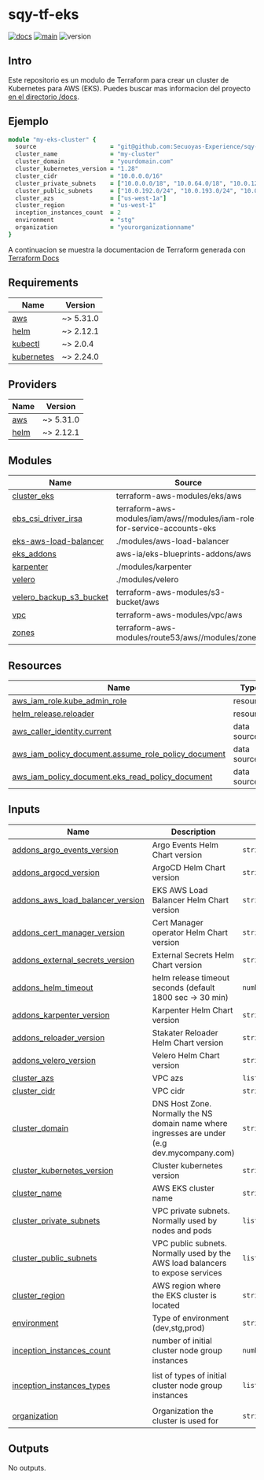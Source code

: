 <!-- BEGIN_TF_DOCS -->
# sqy-tf-eks

[![docs](https://github.com/Secuoyas-Experience/sqy-tf-eks/actions/workflows/docs.yaml/badge.svg)](https://github.com/Secuoyas-Experience/sqy-tf-eks/actions/workflows/docs.yaml)
[![main](https://github.com/Secuoyas-Experience/sqy-tf-eks/actions/workflows/main.yaml/badge.svg)](https://github.com/Secuoyas-Experience/sqy-tf-eks/actions/workflows/main.yaml)
![version](https://img.shields.io/badge/version-v1.5.0-blue)

## Intro

Este repositorio es un modulo de Terraform para crear un cluster de Kubernetes para AWS (EKS). Puedes buscar mas informacion del proyecto [en el directorio /docs](./docs/).

## Ejemplo

```ruby
module "my-eks-cluster" {
  source                     = "git@github.com:Secuoyas-Experience/sqy-tf-eks.git"
  cluster_name               = "my-cluster"
  cluster_domain             = "yourdomain.com"
  cluster_kubernetes_version = "1.28"
  cluster_cidr               = "10.0.0.0/16"
  cluster_private_subnets    = ["10.0.0.0/18", "10.0.64.0/18", "10.0.128.0/18"]
  cluster_public_subnets     = ["10.0.192.0/24", "10.0.193.0/24", "10.0.194.0/24"]
  cluster_azs                = ["us-west-1a"]
  cluster_region             = "us-west-1"
  inception_instances_count  = 2
  environment                = "stg"
  organization               = "yourorganizationname"
}
```

A continuacion se muestra la documentacion de Terraform generada con [Terraform Docs](https://terraform-docs.io/)

## Requirements

| Name | Version |
|------|---------|
| <a name="requirement_aws"></a> [aws](#requirement\_aws) | ~> 5.31.0 |
| <a name="requirement_helm"></a> [helm](#requirement\_helm) | ~> 2.12.1 |
| <a name="requirement_kubectl"></a> [kubectl](#requirement\_kubectl) | ~> 2.0.4 |
| <a name="requirement_kubernetes"></a> [kubernetes](#requirement\_kubernetes) | ~> 2.24.0 |

## Providers

| Name | Version |
|------|---------|
| <a name="provider_aws"></a> [aws](#provider\_aws) | ~> 5.31.0 |
| <a name="provider_helm"></a> [helm](#provider\_helm) | ~> 2.12.1 |

## Modules

| Name | Source | Version |
|------|--------|---------|
| <a name="module_cluster_eks"></a> [cluster\_eks](#module\_cluster\_eks) | terraform-aws-modules/eks/aws | 19.21.0 |
| <a name="module_ebs_csi_driver_irsa"></a> [ebs\_csi\_driver\_irsa](#module\_ebs\_csi\_driver\_irsa) | terraform-aws-modules/iam/aws//modules/iam-role-for-service-accounts-eks | ~> 5.33.0 |
| <a name="module_eks-aws-load-balancer"></a> [eks-aws-load-balancer](#module\_eks-aws-load-balancer) | ./modules/aws-load-balancer | n/a |
| <a name="module_eks_addons"></a> [eks\_addons](#module\_eks\_addons) | aws-ia/eks-blueprints-addons/aws | 1.12.0 |
| <a name="module_karpenter"></a> [karpenter](#module\_karpenter) | ./modules/karpenter | n/a |
| <a name="module_velero"></a> [velero](#module\_velero) | ./modules/velero | n/a |
| <a name="module_velero_backup_s3_bucket"></a> [velero\_backup\_s3\_bucket](#module\_velero\_backup\_s3\_bucket) | terraform-aws-modules/s3-bucket/aws | 3.15.1 |
| <a name="module_vpc"></a> [vpc](#module\_vpc) | terraform-aws-modules/vpc/aws | 5.4.0 |
| <a name="module_zones"></a> [zones](#module\_zones) | terraform-aws-modules/route53/aws//modules/zones | ~> 2.11.0 |

## Resources

| Name | Type |
|------|------|
| [aws_iam_role.kube_admin_role](https://registry.terraform.io/providers/hashicorp/aws/latest/docs/resources/iam_role) | resource |
| [helm_release.reloader](https://registry.terraform.io/providers/hashicorp/helm/latest/docs/resources/release) | resource |
| [aws_caller_identity.current](https://registry.terraform.io/providers/hashicorp/aws/latest/docs/data-sources/caller_identity) | data source |
| [aws_iam_policy_document.assume_role_policy_document](https://registry.terraform.io/providers/hashicorp/aws/latest/docs/data-sources/iam_policy_document) | data source |
| [aws_iam_policy_document.eks_read_policy_document](https://registry.terraform.io/providers/hashicorp/aws/latest/docs/data-sources/iam_policy_document) | data source |

## Inputs

| Name | Description | Type | Default | Required |
|------|-------------|------|---------|:--------:|
| <a name="input_addons_argo_events_version"></a> [addons\_argo\_events\_version](#input\_addons\_argo\_events\_version) | Argo Events Helm Chart version | `string` | `"2.4.1"` | no |
| <a name="input_addons_argocd_version"></a> [addons\_argocd\_version](#input\_addons\_argocd\_version) | ArgoCD Helm Chart version | `string` | `"5.46.7"` | no |
| <a name="input_addons_aws_load_balancer_version"></a> [addons\_aws\_load\_balancer\_version](#input\_addons\_aws\_load\_balancer\_version) | EKS AWS Load Balancer Helm Chart version | `string` | `"1.6.1"` | no |
| <a name="input_addons_cert_manager_version"></a> [addons\_cert\_manager\_version](#input\_addons\_cert\_manager\_version) | Cert Manager operator Helm Chart version | `string` | `"1.13.3"` | no |
| <a name="input_addons_external_secrets_version"></a> [addons\_external\_secrets\_version](#input\_addons\_external\_secrets\_version) | External Secrets Helm Chart version | `string` | `"0.9.11"` | no |
| <a name="input_addons_helm_timeout"></a> [addons\_helm\_timeout](#input\_addons\_helm\_timeout) | helm release timeout seconds (default 1800 sec -> 30 min) | `number` | `1800` | no |
| <a name="input_addons_karpenter_version"></a> [addons\_karpenter\_version](#input\_addons\_karpenter\_version) | Karpenter Helm Chart version | `string` | `"v0.31.0"` | no |
| <a name="input_addons_reloader_version"></a> [addons\_reloader\_version](#input\_addons\_reloader\_version) | Stakater Reloader Helm Chart version | `string` | `"1.0.56"` | no |
| <a name="input_addons_velero_version"></a> [addons\_velero\_version](#input\_addons\_velero\_version) | Velero Helm Chart version | `string` | `"4.0.3"` | no |
| <a name="input_cluster_azs"></a> [cluster\_azs](#input\_cluster\_azs) | VPC azs | `list(string)` | n/a | yes |
| <a name="input_cluster_cidr"></a> [cluster\_cidr](#input\_cluster\_cidr) | VPC cidr | `string` | `"10.0.0.0/16"` | no |
| <a name="input_cluster_domain"></a> [cluster\_domain](#input\_cluster\_domain) | DNS Host Zone. Normally the NS domain name where ingresses are under (e.g dev.mycompany.com) | `string` | n/a | yes |
| <a name="input_cluster_kubernetes_version"></a> [cluster\_kubernetes\_version](#input\_cluster\_kubernetes\_version) | Cluster kubernetes version | `string` | `"1.27"` | no |
| <a name="input_cluster_name"></a> [cluster\_name](#input\_cluster\_name) | AWS EKS cluster name | `string` | n/a | yes |
| <a name="input_cluster_private_subnets"></a> [cluster\_private\_subnets](#input\_cluster\_private\_subnets) | VPC private subnets. Normally used by nodes and pods | `list(string)` | n/a | yes |
| <a name="input_cluster_public_subnets"></a> [cluster\_public\_subnets](#input\_cluster\_public\_subnets) | VPC public subnets. Normally used by the AWS load balancers to expose services | `list(string)` | n/a | yes |
| <a name="input_cluster_region"></a> [cluster\_region](#input\_cluster\_region) | AWS region where the EKS cluster is located | `string` | n/a | yes |
| <a name="input_environment"></a> [environment](#input\_environment) | Type of environment (dev,stg,prod) | `string` | n/a | yes |
| <a name="input_inception_instances_count"></a> [inception\_instances\_count](#input\_inception\_instances\_count) | number of initial cluster node group instances | `number` | `1` | no |
| <a name="input_inception_instances_types"></a> [inception\_instances\_types](#input\_inception\_instances\_types) | list of types of initial cluster node group instances | `list(string)` | <pre>[<br>  "t3a.medium"<br>]</pre> | no |
| <a name="input_organization"></a> [organization](#input\_organization) | Organization the cluster is used for | `string` | n/a | yes |

## Outputs

No outputs.

<!-- END_TF_DOCS -->